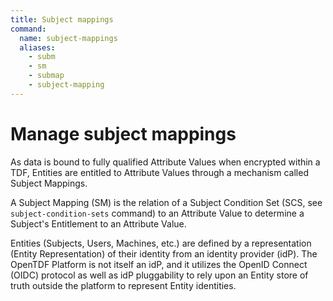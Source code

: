 ```yaml
---
title: Subject mappings
command:
  name: subject-mappings
  aliases:
    - subm
    - sm
    - submap
    - subject-mapping
---
```


# Manage subject mappings

As data is bound to fully qualified Attribute Values when encrypted within a TDF, Entities are entitled to Attribute Values through a mechanism called Subject Mappings.

A Subject Mapping (SM) is the relation of a Subject Condition Set (SCS, see `subject-condition-sets` command)
to an Attribute Value to determine a Subject's Entitlement to an Attribute Value.

Entities (Subjects, Users, Machines, etc.) are defined by a representation (Entity Representation) of their identity from an identity provider (idP).
The OpenTDF Platform is not itself an idP, and it utilizes the OpenID Connect (OIDC) protocol as well as idP pluggability to rely upon an Entity store
of truth outside the platform to represent Entity identities.
